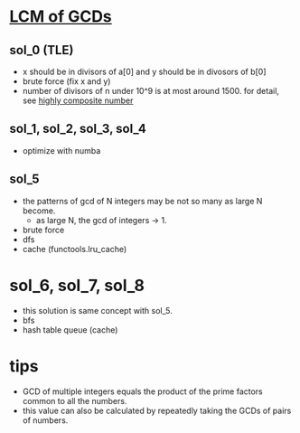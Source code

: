 # [LCM of GCDs](https://atcoder.jp/contests/arc124/tasks/arc124_c)



## sol_0 (TLE)
- x should be in divisors of a[0] and y should be in divosors of b[0]
- brute force (fix x and y)
- number of divisors of n under 10^9 is at most around 1500. for detail, see [highly composite number](https://en.wikipedia.org/wiki/Highly_composite_number)


## sol_1, sol_2, sol_3, sol_4
- optimize with numba



## sol_5
- the patterns of gcd of N integers may be not so many as large N become.
  - as large N, the gcd of integers -> 1.
- brute force
- dfs
- cache (functools.lru_cache)


# sol_6, sol_7, sol_8
- this solution is same concept with sol_5.
- bfs 
- hash table queue (cache)



# tips
- GCD of multiple integers equals the product of the  prime factors common to all the numbers.
- this value can also be calculated by repeatedly taking the GCDs of pairs of numbers.
